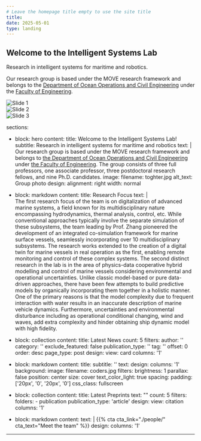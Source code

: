 ```yaml
---
# Leave the homepage title empty to use the site title
title:
date: 2025-05-01
type: landing
---
```


  <!-- 左侧文字 -->
  <div class="col-md-6 d-flex flex-column justify-content-center">
    <h2>Welcome to the Intelligent Systems Lab</h2>
    <p class="lead">Research in intelligent systems for maritime and robotics.</p>
    <p>
      Our research group is based under the MOVE research framework and belongs to
      the <a href="https://www.ntnu.edu/ihb/department-of-ocean-operations-and-civil-engineering" target="_blank">Department of Ocean Operations and Civil Engineering</a>
      under the <a href="https://www.ntnu.edu/iv" target="_blank">Faculty of Engineering</a>.
    </p>
  </div>

  <!-- 右侧轮播图 -->
  <div class="col-md-6">
    <div id="labCarousel" class="carousel slide" data-bs-ride="carousel" data-bs-interval="3000">
      <div class="carousel-inner">
        <div class="carousel-item active">
          <img src="/media/coders.jpg" class="d-block w-100" alt="Slide 1">
        </div>
        <div class="carousel-item">
          <img src="/media/contact.jpg" class="d-block w-100" alt="Slide 2">
        </div>
        <div class="carousel-item">
          <img src="/media/welcome.jpg" class="d-block w-100" alt="Slide 3">
        </div>
      </div>
    </div>
  </div>

sections:
  - block: hero
    content:
      title: Welcome to the Intelligent Systems Lab!
      subtitle: Research in intelligent systems for maritime and robotics
      text: |
        Our research group is based under the MOVE research framework and belongs to <a href="https://www.ntnu.edu/ihb/department-of-ocean-operations-and-civil-engineering" target="_blank">the Department of Ocean Operations and Civil Engineering</a> under <a href="https://www.ntnu.edu/iv" target="_blank">the Faculty of Engineering</a>.
        The group consists of three full professors, one associate professor, three postdoctoral research fellows, and nine Ph.D. candidates.
      image:
        filename: toghter.jpg
        alt_text: Group photo
    design:
      alignment: right
      width: normal


  - block: markdown
    content:
      title: Research Focus
      text: |    
        The first research focus of the team is on digitalization of advanced marine systems, a field known for its multidisciplinary nature encompassing hydrodynamics, thermal analysis, control, etc. While conventional approaches typically involve the separate simulation of these subsystems, the team leading by Prof. Zhang pioneered the development of an integrated co-simulation framework for marine surface vessels, seamlessly incorporating over 10 multidisciplinary subsystems. The research works extended to the creation of a digital twin for marine vessels in real operation as the first, enabling remote monitoring and control of these complex systems. The second distinct research in the lab is in the area of physics-data cooperative hybrid modelling and control of marine vessels considering environmental and operational uncertainties. Unlike classic model-based or pure data-driven approaches, there have been few attempts to build predictive models by organically incorporating them together in a holistic manner. One of the primary reasons is that the model complexity due to frequent interaction with water results in an inaccurate description of marine vehicle dynamics. Furthermore, uncertainties and environmental disturbance including as operational conditional changing, wind and waves, add extra complexity and hinder obtaining ship dynamic model with high fidelity.
        
  - block: collection
    content:
      title: Latest News
      count: 5
      filters:
        author: ''
        category: ''
        exclude_featured: false
        publication_type: ''
        tag: ''
      offset: 0
      order: desc
      page_type: post
    design:
      view: card
      columns: '1'

  - block: markdown
    content:
      title:
      subtitle: ''
      text:
    design:
      columns: '1'
      background:
        image: 
          filename: coders.jpg
          filters:
            brightness: 1
          parallax: false
          position: center
          size: cover
          text_color_light: true
      spacing:
        padding: ['20px', '0', '20px', '0']
      css_class: fullscreen

  - block: collection
    content:
      title: Latest Preprints
      text: ""
      count: 5
      filters:
        folders:
          - publication
        publication_type: 'article'
    design:
      view: citation
      columns: '1'

  - block: markdown
    content:
      text: |
        {{% cta cta_link="./people/" cta_text="Meet the team" %}}
    design:
      columns: '1'
---
